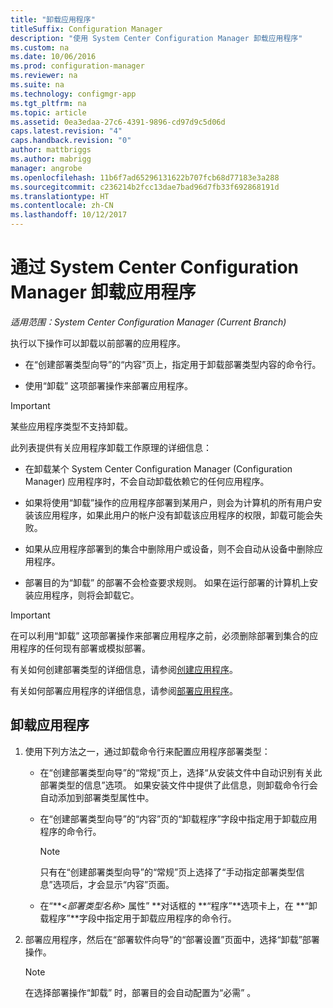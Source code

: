 ```yaml
---
title: "卸载应用程序"
titleSuffix: Configuration Manager
description: "使用 System Center Configuration Manager 卸载应用程序"
ms.custom: na
ms.date: 10/06/2016
ms.prod: configuration-manager
ms.reviewer: na
ms.suite: na
ms.technology: configmgr-app
ms.tgt_pltfrm: na
ms.topic: article
ms.assetid: 0ea3edaa-27c6-4391-9896-cd97d9c5d06d
caps.latest.revision: "4"
caps.handback.revision: "0"
author: mattbriggs
ms.author: mabrigg
manager: angrobe
ms.openlocfilehash: 11b6f7ad65296131622b707fcb68d77183e3a288
ms.sourcegitcommit: c236214b2fcc13dae7bad96d7fb33f692868191d
ms.translationtype: HT
ms.contentlocale: zh-CN
ms.lasthandoff: 10/12/2017
---
```

# <a name="uninstall-applications-with-system-center-configuration-manager"></a>通过 System Center Configuration Manager 卸载应用程序

*适用范围：System Center Configuration Manager (Current Branch)*


执行以下操作可以卸载以前部署的应用程序。

-   在“创建部署类型向导”的“内容”页上，指定用于卸载部署类型内容的命令行。  

-   使用“卸载” 这项部署操作来部署应用程序。  

> [!IMPORTANT]  
> 某些应用程序类型不支持卸载。  

 此列表提供有关应用程序卸载工作原理的详细信息：  

-   在卸载某个 System Center Configuration Manager (Configuration Manager) 应用程序时，不会自动卸载依赖它的任何应用程序。  

-   如果将使用“卸载”操作的应用程序部署到某用户，则会为计算机的所有用户安装该应用程序，如果此用户的帐户没有卸载该应用程序的权限，卸载可能会失败。  

-   如果从应用程序部署到的集合中删除用户或设备，则不会自动从设备中删除应用程序。  

-   部署目的为“卸载”  的部署不会检查要求规则。 如果在运行部署的计算机上安装应用程序，则将会卸载它。  

> [!IMPORTANT]  
> 在可以利用“卸载” 这项部署操作来部署应用程序之前，必须删除部署到集合的应用程序的任何现有部署或模拟部署。  

 有关如何创建部署类型的详细信息，请参阅[创建应用程序](../../apps/deploy-use/create-applications.md)。  

 有关如何部署应用程序的详细信息，请参阅[部署应用程序](../../apps/deploy-use/deploy-applications.md)。  

## <a name="uninstall-an-application"></a>卸载应用程序  

1.  使用下列方法之一，通过卸载命令行来配置应用程序部署类型：  

    -   在“创建部署类型向导”的“常规”页上，选择“从安装文件中自动识别有关此部署类型的信息”选项。 如果安装文件中提供了此信息，则卸载命令行会自动添加到部署类型属性中。  

    -   在“创建部署类型向导”的“内容”页的“卸载程序”字段中指定用于卸载应用程序的命令行。  

        > [!NOTE]  
        >  只有在“创建部署类型向导”的“常规”页上选择了“手动指定部署类型信息”选项后，才会显示“内容”页面。  

    -   在“**<*部署类型名称*> 属性” **对话框的 **“程序”**选项卡上，在 **“卸载程序”**字段中指定用于卸载应用程序的命令行。  

2.  部署应用程序，然后在“部署软件向导”的“部署设置”页面中，选择“卸载”部署操作。  

    > [!NOTE]  
    >  在选择部署操作“卸载” 时，部署目的会自动配置为“必需” 。  

